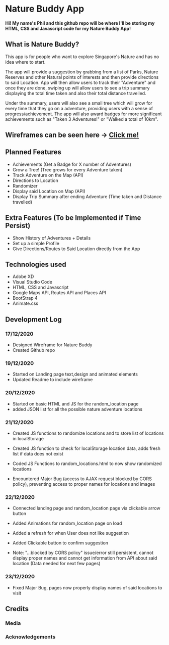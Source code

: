# Nature Buddy App

#### Hi! My name's Phil and this github repo will be where I'll be storing my HTML, CSS and Javascript code for my Nature Buddy App!

## What is Nature Buddy?

This app is for people who want to explore Singapore's Nature and has no idea where to start. 

The app will provide a suggestion by grabbing from a list of Parks, Nature Reserves and other Natural points of interests and then provide directions to said Location. App will then allow users to track their "Adventure" and once they are done, swiping up will allow users to see a trip summary displaying the total time taken and also their total distance travelled. 

Under the summary, users will also see a small tree which will grow for every time that they go on a adventure, providing users with a sense of progress/achievement. The app will also award badges for more significant achievements such as "Taken 3 Adventures!" or "Walked a total of 10km".

## Wireframes can be seen here -> [Click me!](https://xd.adobe.com/view/88c7ac2b-d3c7-4040-8cc6-20edea67d832-dd94/grid)

## Planned Features
* Achievements (Get a Badge for X number of Adventures)
* Grow a Tree! (Tree grows for every Adventure taken)
* Track Adventure on the Map (API)
* Directions to Location
* Randomizer 
* Display said Location on Map (API)
* Display Trip Summary after ending Adventure (Time taken and Distance travelled)

## Extra Features (To be Implemented if Time Persist)
* Show History of Adventures + Details
* Set up a simple Profile
* Give Directions/Routes to Said Location directly from the App


## Technologies used
* Adobe XD
* Visual Studio Code
* HTML, CSS and Javascript
* Google Maps API, Routes API and Places API
* BootStrap 4
* Animate.css


## Development Log

### 17/12/2020
- Designed Wireframe for Nature Buddy 
- Created Github repo

### 19/12/2020
- Started on Landing page text,design and animated elements
- Updated Readme to include wireframe

### 20/12/2020
- Started on basic HTML and JS for the random_location page
- added JSON list for all the possible nature adventure locations

### 21/12/2020
- Created JS functions to randomize locations and to store list of locations in localStorage
- Created JS function to check for localStorage location data, adds fresh list if data does not exist

- Coded JS Functions to random_locations.html to now show randomized locations
- Encountered Major Bug (access to AJAX request blocked by CORS policy), preventing access to proper names for locations and images

### 22/12/2020
- Connected landing page and random_location page via clickable arrow button
- Added Animations for random_location page on load
- Added a refresh for when User does not like suggestion
- Added Clickable button to confirm suggestion

- Note: "...blocked by CORS policy" issue/error still persistent, cannot display proper names and cannot get information from API about said location (Data needed for next few pages)

### 23/12/2020
- Fixed Major Bug, pages now properly display names of said locations to visit

## Credits

### Media

### Acknowledgements
